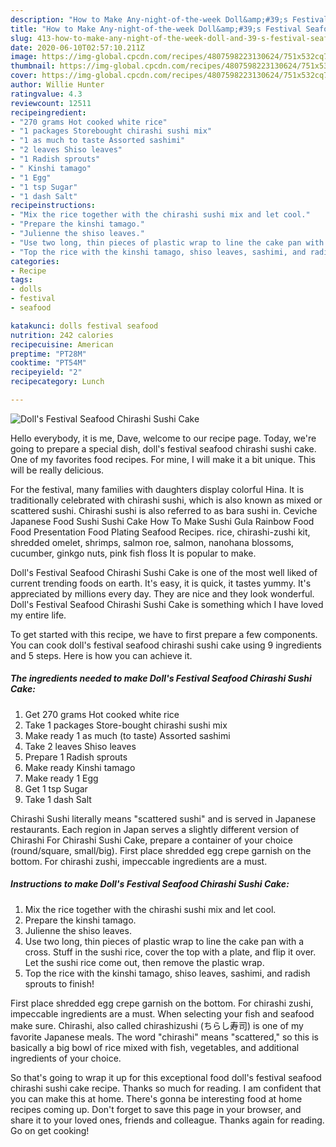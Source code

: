 ```yaml
---
description: "How to Make Any-night-of-the-week Doll&amp;#39;s Festival Seafood Chirashi Sushi Cake"
title: "How to Make Any-night-of-the-week Doll&amp;#39;s Festival Seafood Chirashi Sushi Cake"
slug: 413-how-to-make-any-night-of-the-week-doll-and-39-s-festival-seafood-chirashi-sushi-cake
date: 2020-06-10T02:57:10.211Z
image: https://img-global.cpcdn.com/recipes/4807598223130624/751x532cq70/dolls-festival-seafood-chirashi-sushi-cake-recipe-main-photo.jpg
thumbnail: https://img-global.cpcdn.com/recipes/4807598223130624/751x532cq70/dolls-festival-seafood-chirashi-sushi-cake-recipe-main-photo.jpg
cover: https://img-global.cpcdn.com/recipes/4807598223130624/751x532cq70/dolls-festival-seafood-chirashi-sushi-cake-recipe-main-photo.jpg
author: Willie Hunter
ratingvalue: 4.3
reviewcount: 12511
recipeingredient:
- "270 grams Hot cooked white rice"
- "1 packages Storebought chirashi sushi mix"
- "1 as much to taste Assorted sashimi"
- "2 leaves Shiso leaves"
- "1 Radish sprouts"
- " Kinshi tamago"
- "1 Egg"
- "1 tsp Sugar"
- "1 dash Salt"
recipeinstructions:
- "Mix the rice together with the chirashi sushi mix and let cool."
- "Prepare the kinshi tamago."
- "Julienne the shiso leaves."
- "Use two long, thin pieces of plastic wrap to line the cake pan with a cross. Stuff in the sushi rice, cover the top with a plate, and flip it over. Let the sushi rice come out, then remove the plastic wrap."
- "Top the rice with the kinshi tamago, shiso leaves, sashimi, and radish sprouts to finish!"
categories:
- Recipe
tags:
- dolls
- festival
- seafood

katakunci: dolls festival seafood 
nutrition: 242 calories
recipecuisine: American
preptime: "PT28M"
cooktime: "PT54M"
recipeyield: "2"
recipecategory: Lunch

---
```



![Doll&#39;s Festival Seafood Chirashi Sushi Cake](https://img-global.cpcdn.com/recipes/4807598223130624/751x532cq70/dolls-festival-seafood-chirashi-sushi-cake-recipe-main-photo.jpg)

Hello everybody, it is me, Dave, welcome to our recipe page. Today, we're going to prepare a special dish, doll&#39;s festival seafood chirashi sushi cake. One of my favorites food recipes. For mine, I will make it a bit unique. This will be really delicious.

For the festival, many families with daughters display colorful Hina. It is traditionally celebrated with chirashi sushi, which is also known as mixed or scattered sushi. Chirashi sushi is also referred to as bara sushi in. Ceviche Japanese Food Sushi Sushi Cake How To Make Sushi Gula Rainbow Food Food Presentation Food Plating Seafood Recipes. rice, chirashi-zushi kit, shredded omelet, shrimps, salmon roe, salmon, nanohana blossoms, cucumber, ginkgo nuts, pink fish floss It is popular to make.

Doll&#39;s Festival Seafood Chirashi Sushi Cake is one of the most well liked of current trending foods on earth. It's easy, it is quick, it tastes yummy. It's appreciated by millions every day. They are nice and they look wonderful. Doll&#39;s Festival Seafood Chirashi Sushi Cake is something which I have loved my entire life.


To get started with this recipe, we have to first prepare a few components. You can cook doll&#39;s festival seafood chirashi sushi cake using 9 ingredients and 5 steps. Here is how you can achieve it.

<!--inarticleads1-->

##### The ingredients needed to make Doll&#39;s Festival Seafood Chirashi Sushi Cake:

1. Get 270 grams Hot cooked white rice
1. Take 1 packages Store-bought chirashi sushi mix
1. Make ready 1 as much (to taste) Assorted sashimi
1. Take 2 leaves Shiso leaves
1. Prepare 1 Radish sprouts
1. Make ready  Kinshi tamago
1. Make ready 1 Egg
1. Get 1 tsp Sugar
1. Take 1 dash Salt


Chirashi Sushi literally means &#34;scattered sushi&#34; and is served in Japanese restaurants. Each region in Japan serves a slightly different version of Chirashi For Chirashi Sushi Cake, prepare a container of your choice (round/square, small/big). First place shredded egg crepe garnish on the bottom. For chirashi zushi, impeccable ingredients are a must. 

<!--inarticleads2-->

##### Instructions to make Doll&#39;s Festival Seafood Chirashi Sushi Cake:

1. Mix the rice together with the chirashi sushi mix and let cool.
1. Prepare the kinshi tamago.
1. Julienne the shiso leaves.
1. Use two long, thin pieces of plastic wrap to line the cake pan with a cross. Stuff in the sushi rice, cover the top with a plate, and flip it over. Let the sushi rice come out, then remove the plastic wrap.
1. Top the rice with the kinshi tamago, shiso leaves, sashimi, and radish sprouts to finish!


First place shredded egg crepe garnish on the bottom. For chirashi zushi, impeccable ingredients are a must. When selecting your fish and seafood make sure. Chirashi, also called chirashizushi (ちらし寿司) is one of my favorite Japanese meals. The word &#34;chirashi&#34; means &#34;scattered,&#34; so this is basically a big bowl of rice mixed with fish, vegetables, and additional ingredients of your choice. 

So that's going to wrap it up for this exceptional food doll&#39;s festival seafood chirashi sushi cake recipe. Thanks so much for reading. I am confident that you can make this at home. There's gonna be interesting food at home recipes coming up. Don't forget to save this page in your browser, and share it to your loved ones, friends and colleague. Thanks again for reading. Go on get cooking!
